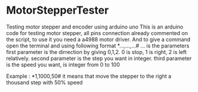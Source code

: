 # MotorStepperTester
Testing motor stepper and encoder using arduino uno 
This is an arduino code for testing motor stepper, all pins connection already commented on the script, to use it you need a a4988 motor driver. And to give a command open the terminal and using following format
*...,...,...#
... is the parameters
first parameter is the dirrection by giving 0,1,2. 0 is stop, 1 is right, 2 is left relatively.
second parameter is the step you want in integer.
third parameter is the speed you want, is integer from 0 to 100

Example : 
*1,1000,50#
it means that move the stepper to the right a thousand step with 50% speed 
